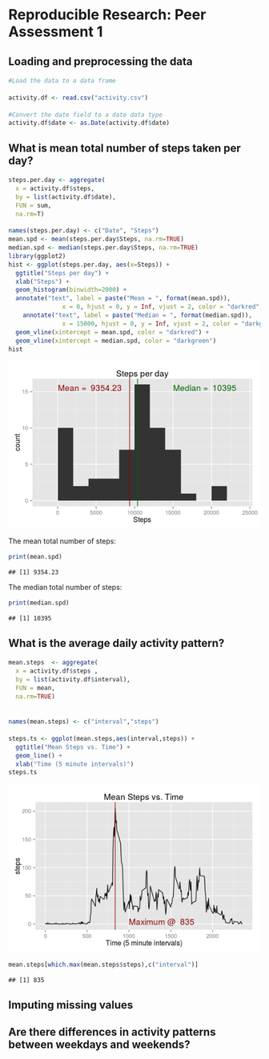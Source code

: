 # Reproducible Research: Peer Assessment 1
## Loading and preprocessing the data


```r
#Load the data to a data frame

activity.df <- read.csv("activity.csv")

#Convert the date field to a date data type
activity.df$date <- as.Date(activity.df$date)
```
## What is mean total number of steps taken per day?


```r
steps.per.day <- aggregate( 
  x = activity.df$steps,
  by = list(activity.df$date),
  FUN = sum,
  na.rm=T)
  
names(steps.per.day) <- c("Date", "Steps")
mean.spd <- mean(steps.per.day$Steps, na.rm=TRUE)
median.spd <- median(steps.per.day$Steps, na.rm=TRUE)
library(ggplot2)
hist <- ggplot(steps.per.day, aes(x=Steps)) +
  ggtitle("Steps per day") +
  xlab("Steps") +
  geom_histogram(binwidth=2000) +
  annotate("text", label = paste("Mean = ", format(mean.spd)), 
               x = 0, hjust = 0, y = Inf, vjust = 2, color = "darkred") +
    annotate("text", label = paste("Median = ", format(median.spd)), 
               x = 15000, hjust = 0, y = Inf, vjust = 2, color = "darkgreen") +
  geom_vline(xintercept = mean.spd, color = "darkred") +
  geom_vline(xintercept = median.spd, color = "darkgreen")
hist
```

![](PA1_template_files/figure-html/unnamed-chunk-2-1.png) 

The mean total number of steps:

```r
print(mean.spd)
```

```
## [1] 9354.23
```

The median total number of steps:

```r
print(median.spd)
```

```
## [1] 10395
```

## What is the average daily activity pattern?


```r
mean.steps  <- aggregate(
  x = activity.df$steps , 
  by = list(activity.df$interval), 
  FUN = mean,
  na.rm=TRUE)


names(mean.steps) <- c("interval","steps")

steps.ts <- ggplot(mean.steps,aes(interval,steps)) +
  ggtitle("Mean Steps vs. Time") +
  geom_line() +
  xlab("Time (5 minute intervals)")          
steps.ts 
```

![](PA1_template_files/figure-html/unnamed-chunk-5-1.png) 



```r
mean.steps[which.max(mean.steps$steps),c("interval")]
```

```
## [1] 835
```
## Imputing missing values



## Are there differences in activity patterns between weekdays and weekends?
